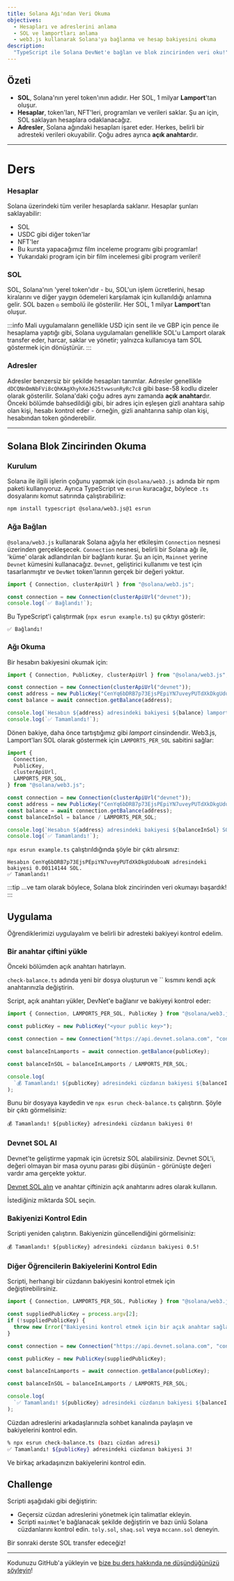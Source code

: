 ```yaml
---
title: Solana Ağı'ndan Veri Okuma
objectives:
  - Hesapları ve adreslerini anlama
  - SOL ve lamportları anlama
  - web3.js kullanarak Solana'ya bağlanma ve hesap bakiyesini okuma
description:
  "TypeScript ile Solana DevNet'e bağlan ve blok zincirinden veri oku!"
---
```


## Özeti

- **SOL**, Solana'nın yerel token'ının adıdır. Her SOL, 1 milyar **Lamport**'tan oluşur.
- **Hesaplar**, token'ları, NFT'leri, programları ve verileri saklar. Şu an için, SOL saklayan hesaplara odaklanacağız.
- **Adresler**, Solana ağındaki hesapları işaret eder. Herkes, belirli bir adresteki verileri okuyabilir. Çoğu adres ayrıca **açık anahtar**dır.

---

# Ders

### Hesaplar

Solana üzerindeki tüm veriler hesaplarda saklanır. Hesaplar şunları saklayabilir:

- SOL
- USDC gibi diğer token'lar
- NFT'ler
- Bu kursta yapacağımız film inceleme programı gibi programlar!
- Yukarıdaki program için bir film incelemesi gibi program verileri!

### SOL

SOL, Solana'nın 'yerel token'ıdır - bu, SOL'un işlem ücretlerini, hesap kiralarını ve diğer yaygın ödemeleri karşılamak için kullanıldığı anlamına gelir. SOL bazen `◎` sembolü ile gösterilir. Her SOL, 1 milyar **Lamport**'tan oluşur.

:::info
Mali uygulamaların genellikle USD için sent ile ve GBP için pence ile hesaplama yaptığı gibi, Solana uygulamaları genellikle SOL'u Lamport olarak transfer eder, harcar, saklar ve yönetir; yalnızca kullanıcıya tam SOL göstermek için dönüştürür.
:::

### Adresler

Adresler benzersiz bir şekilde hesapları tanımlar. Adresler genellikle `dDCQNnDmNbFVi8cQhKAgXhyhXeJ625tvwsunRyRc7c8` gibi base-58 kodlu dizeler olarak gösterilir. Solana'daki çoğu adres aynı zamanda **açık anahtar**dır. Önceki bölümde bahsedildiği gibi, bir adres için eşleşen gizli anahtara sahip olan kişi, hesabı kontrol eder - örneğin, gizli anahtarına sahip olan kişi, hesabından token gönderebilir.

---

## Solana Blok Zincirinden Okuma

### Kurulum

Solana ile ilgili işlerin çoğunu yapmak için `@solana/web3.js` adında bir npm paketi kullanıyoruz. Ayrıca TypeScript ve `esrun` kuracağız, böylece `.ts` dosyalarını komut satırında çalıştırabiliriz:

```bash
npm install typescript @solana/web3.js@1 esrun
```

### Ağa Bağlan

`@solana/web3.js` kullanarak Solana ağıyla her etkileşim `Connection` nesnesi üzerinden gerçekleşecek. `Connection` nesnesi, belirli bir Solana ağı ile, 'küme' olarak adlandırılan bir bağlantı kurar. Şu an için, `Mainnet` yerine `Devnet` kümesini kullanacağız. `Devnet`, geliştirici kullanımı ve test için tasarlanmıştır ve `DevNet` token'larının gerçek bir değeri yoktur.

```typescript
import { Connection, clusterApiUrl } from "@solana/web3.js";

const connection = new Connection(clusterApiUrl("devnet"));
console.log(`✅ Bağlandı!`);
```

Bu TypeScript'i çalıştırmak (`npx esrun example.ts`) şu çıktıyı gösterir:

```
✅ Bağlandı!
```

### Ağı Okuma

Bir hesabın bakiyesini okumak için:

```typescript
import { Connection, PublicKey, clusterApiUrl } from "@solana/web3.js";

const connection = new Connection(clusterApiUrl("devnet"));
const address = new PublicKey("CenYq6bDRB7p73EjsPEpiYN7uveyPUTdXkDkgUduboaN");
const balance = await connection.getBalance(address);

console.log(`Hesabın ${address} adresindeki bakiyesi ${balance} lamport.`);
console.log(`✅ Tamamlandı!`);
```

Dönen bakiye, daha önce tartıştığımız gibi *lamport* cinsindendir. Web3.js, Lamport'ları SOL olarak göstermek için `LAMPORTS_PER_SOL` sabitini sağlar:

```typescript
import {
  Connection,
  PublicKey,
  clusterApiUrl,
  LAMPORTS_PER_SOL,
} from "@solana/web3.js";

const connection = new Connection(clusterApiUrl("devnet"));
const address = new PublicKey("CenYq6bDRB7p73EjsPEpiYN7uveyPUTdXkDkgUduboaN");
const balance = await connection.getBalance(address);
const balanceInSol = balance / LAMPORTS_PER_SOL;

console.log(`Hesabın ${address} adresindeki bakiyesi ${balanceInSol} SOL.`);
console.log(`✅ Tamamlandı!`);
```

`npx esrun example.ts` çalıştırıldığında şöyle bir çıktı alırsınız:

```
Hesabın CenYq6bDRB7p73EjsPEpiYN7uveyPUTdXkDkgUduboaN adresindeki bakiyesi 0.00114144 SOL.
✅ Tamamlandı!
```

:::tip
...ve tam olarak böylece, Solana blok zincirinden veri okumayı başardık!
:::

## Uygulama

Öğrendiklerimizi uygulayalım ve belirli bir adresteki bakiyeyi kontrol edelim.

### Bir anahtar çiftini yükle

Önceki bölümden açık anahtarı hatırlayın.

`check-balance.ts` adında yeni bir dosya oluşturun ve `` kısmını kendi açık anahtarınızla değiştirin.

Script, açık anahtarı yükler, DevNet'e bağlanır ve bakiyeyi kontrol eder:

```typescript
import { Connection, LAMPORTS_PER_SOL, PublicKey } from "@solana/web3.js";

const publicKey = new PublicKey("<your public key>");

const connection = new Connection("https://api.devnet.solana.com", "confirmed");

const balanceInLamports = await connection.getBalance(publicKey);

const balanceInSOL = balanceInLamports / LAMPORTS_PER_SOL;

console.log(
  `💰 Tamamlandı! ${publicKey} adresindeki cüzdanın bakiyesi ${balanceInSOL}!`,
);
```

Bunu bir dosyaya kaydedin ve `npx esrun check-balance.ts` çalıştırın. Şöyle bir çıktı görmelisiniz:

```
💰 Tamamlandı! ${publicKey} adresindeki cüzdanın bakiyesi 0!
```

### Devnet SOL Al

Devnet'te geliştirme yapmak için ücretsiz SOL alabilirsiniz. Devnet SOL'i, değeri olmayan bir masa oyunu parası gibi düşünün - görünüşte değeri vardır ama gerçekte yoktur.

[Devnet SOL alın](https://faucet.solana.com/) ve anahtar çiftinizin açık anahtarını adres olarak kullanın.

İstediğiniz miktarda SOL seçin.

### Bakiyenizi Kontrol Edin

Scripti yeniden çalıştırın. Bakiyenizin güncellendiğini görmelisiniz:

```
💰 Tamamlandı! ${publicKey} adresindeki cüzdanın bakiyesi 0.5!
```

### Diğer Öğrencilerin Bakiyelerini Kontrol Edin

Scripti, herhangi bir cüzdanın bakiyesini kontrol etmek için değiştirebilirsiniz.

```typescript
import { Connection, LAMPORTS_PER_SOL, PublicKey } from "@solana/web3.js";

const suppliedPublicKey = process.argv[2];
if (!suppliedPublicKey) {
  throw new Error("Bakiyesini kontrol etmek için bir açık anahtar sağlayın!");
}

const connection = new Connection("https://api.devnet.solana.com", "confirmed");

const publicKey = new PublicKey(suppliedPublicKey);

const balanceInLamports = await connection.getBalance(publicKey);

const balanceInSOL = balanceInLamports / LAMPORTS_PER_SOL;

console.log(
  `✅ Tamamlandı! ${publicKey} adresindeki cüzdanın bakiyesi ${balanceInSOL}!`,
);
```

Cüzdan adreslerini arkadaşlarınızla sohbet kanalında paylaşın ve bakiyelerini kontrol edin.

```bash
% npx esrun check-balance.ts (bazı cüzdan adresi)
✅ Tamamlandı! ${publicKey} adresindeki cüzdanın bakiyesi 3!
```

Ve birkaç arkadaşınızın bakiyelerini kontrol edin.

## Challenge

Scripti aşağıdaki gibi değiştirin:

- Geçersiz cüzdan adreslerini yönetmek için talimatlar ekleyin.
- Scripti `mainNet`'e bağlanacak şekilde değiştirin ve bazı ünlü Solana cüzdanlarını kontrol edin. `toly.sol`, `shaq.sol` veya `mccann.sol` deneyin.

Bir sonraki derste SOL transfer edeceğiz!

---


Kodunuzu GitHub'a yükleyin ve
[bize bu ders hakkında ne düşündüğünüzü söyleyin](https://form.typeform.com/to/IPH0UGz7#answers-lesson=8bbbfd93-1cdc-4ce3-9c83-637e7aa57454)!
